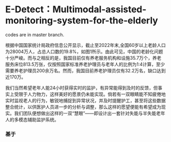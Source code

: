 # E-Detect：Multimodal-assisted-monitoring-system-for-the-elderly

codes are in master branch.

根据中国国家统计局政府信息公开显示，截止至2022年末,全国60岁以上老龄人口为28004万人，占总人口数的19.8%，如图1所示。由此可见，中国的老龄化问题十分严峻。而与之相反的是，我国目前仅有养老服务机构和设施35.7万个，养老服务床位813.5万张，仅按照国家标准养老护理员与老年人的比例为1∶4计算，至少需要养老护理员200余万名。然而，我国目前养老护理员仅有32.2万名，缺口达到近170万。

我们当然希望老年人能24小时获得实时的监护，有异常能得到及时的反馈，但事实上受限于人力物力，这样美好的愿景仍未能实现。倘若有一双眼睛能不知疲倦地实时监视老人的行为，敏锐地捕捉到异常状况，并及时提醒护工，甚至将这些数据整合统计，以供医护人员进一步的分析与调整，那么这样的愿望便能有希望成为现实。我们团队便想做出这样的一双“慧眼”——即设计出一套针对失能与半失能老年人的多模态辅助监护系统。


### 基于

